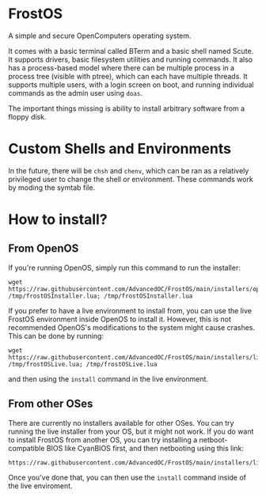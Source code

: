 # FrostOS
A simple and secure OpenComputers operating system.

It comes with a basic terminal called BTerm and a basic shell named Scute.
It supports drivers, basic filesystem utilities and running commands.
It also has a process-based model where there can be multiple process in a process tree (visible with ptree), which can each have multiple threads.
It supports multiple users, with a login screen on boot, and running individual commands as the admin user using ``doas``.

The important things missing is ability to install arbitrary software from a floppy disk.

# Custom Shells and Environments

In the future, there will be `chsh` and `chenv`, which can be ran as a relatively privileged user to change the shell or environment.
These commands work by moding the symtab file.

# How to install?

## From OpenOS
If you're running OpenOS, simply run this command to run the installer:
```
wget https://raw.githubusercontent.com/AdvancedOC/FrostOS/main/installers/openos.lua /tmp/frostOSInstaller.lua; /tmp/frostOSInstaller.lua
```
If you prefer to have a live environment to install from, you can use the live FrostOS environment inside OpenOS to install it. However, this is not recommended OpenOS's modifications to the system might cause crashes.
This can be done by running:
```
wget https://raw.githubusercontent.com/AdvancedOC/FrostOS/main/installers/live.lua /tmp/frostOSLive.lua; /tmp/frostOSLive.lua
```
and then using the ``install`` command in the live environment.

## From other OSes
There are currently no installers available for other OSes. You can try running the live installer from your OS, but it might not work.
If you do want to install FrostOS from another OS, you can try installing a netboot-compatible BIOS like CyanBIOS first, and then netbooting using this link:
```
https://raw.githubusercontent.com/AdvancedOC/FrostOS/main/installers/live.lua
```
Once you've done that, you can then use the ``install`` command inside of the live enviroment.